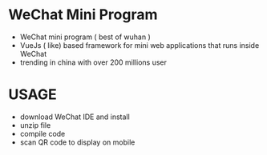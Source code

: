 # WeChat Mini Program
- WeChat mini program ( best of wuhan )
- VueJs ( like) based framework for mini web applications that runs inside WeChat 
- trending in china with over 200 millions user

# USAGE
- download WeChat IDE and install
- unzip file 
- compile code
- scan QR code to display on mobile 
